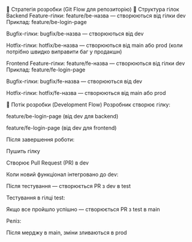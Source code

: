 🔁 Стратегія розробки (Git Flow для репозиторію)
🔧 Структура гілок
Backend
  Feature-гілки:
    feature/be-назва — створюються від гілки dev
    Приклад: feature/be-login-page

  Bugfix-гілки:
    bugfix/be-назва — створюються від dev

  Hotfix-гілки:
    hotfix/be-назва — створюються від main або prod (коли потрібно швидко виправити баг у продакшн)

Frontend
  Feature-гілки:
    feature/fe-назва — створюються від гілки dev
    Приклад: feature/fe-login-page

  Bugfix-гілки:
    bugfix/fe-назва — створюються від dev

  Hotfix-гілки:
    hotfix/fe-назва — створюються від main або prod

🔄 Потік розробки (Development Flow)
  Розробник створює гілку:

  feature/be-login-page (від dev для backend)

  feature/fe-login-page (від dev для frontend)

Після завершення роботи:

  Пушить гілку

  Створює Pull Request (PR) в dev

  Коли новий функціонал інтегровано до dev:

  Після тестування — створюється PR з dev в test

Тестування в гілці test:

  Якщо все пройшло успішно — створюється PR з test в main

Реліз:

  Після мерджу в main, зміни зливаються в prod
